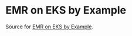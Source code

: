 # EMR on EKS by Example

Source for [EMR on EKS by Example](https://cevo.com.au/post/emr-on-eks-by-example/).